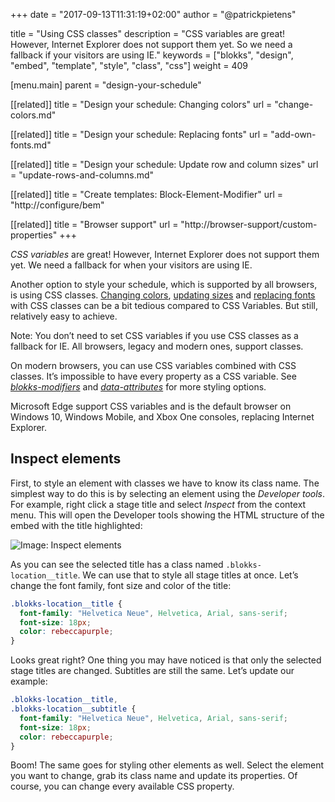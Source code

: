 +++
date            = "2017-09-13T11:31:19+02:00"
author          = "@patrickpietens"

title           = "Using CSS classes"
description     = "CSS variables are great! However, Internet Explorer does not support them yet. So we need a fallback if your visitors are using IE."
keywords        = ["blokks", "design", "embed", "template", "style", "class", "css"]
weight          = 409

[menu.main]
parent          = "design-your-schedule"

[[related]]
title = "Design your schedule: Changing colors"
url = "change-colors.md"

[[related]]
title = "Design your schedule: Replacing fonts"
url = "add-own-fonts.md"

[[related]]
title = "Design your schedule: Update row and column sizes"
url = "update-rows-and-columns.md"

[[related]]
title = "Create templates: Block-Element-Modifier"
url = "http://configure/bem"

[[related]]
title = "Browser support"
url = "http://browser-support/custom-properties"
+++

*CSS variables* are great! However, Internet Explorer does not support them yet. We need a fallback for when your visitors are using IE.

Another option to style your schedule, which is supported by all browsers, is using CSS classes. [Changing colors](http://design/colors), [updating sizes](http://design/sizes) and [replacing fonts](http://design/) with CSS classes can be a bit tedious compared to CSS Variables. But still, relatively easy to achieve.

<span class='note'>Note: You don’t need to set CSS variables if you use CSS classes as a fallback for IE. All browsers, legacy and modern ones, support classes.</span>

<span class='note'>On modern browsers, you can use CSS variables combined with CSS classes. It’s impossible to have every property as a CSS variable. See [*blokks-modifiers*](http://configure/blokks#modifiers) and [*data-attributes*](http://configure/blokks#data-atributes) for more styling options.</span>

<span class='note'>Microsoft Edge support CSS variables and is the default browser on Windows 10, Windows Mobile, and Xbox One consoles, replacing Internet Explorer.</span>

## Inspect elements
First, to style an element with classes we have to know its class name. The simplest way to do this is by selecting an element using the *Developer tools*. For example, right click a stage title and select *Inspect* from the context menu. This will open the Developer tools showing the HTML structure of the embed with the title highlighted:

![Image: Inspect elements](http://inspect.gif)

As you can see the selected title has a class named `.blokks-location__title`. We can use that to style all stage titles at once. Let’s change the font family, font size and color of the title:

```css
.blokks-location__title {
  font-family: "Helvetica Neue", Helvetica, Arial, sans-serif;
  font-size: 18px;
  color: rebeccapurple;
}
```

Looks great right? One thing you may have noticed is that only the selected stage titles are changed. Subtitles are still the same. Let’s update our example:

```css
.blokks-location__title,
.blokks-location__subtitle {
  font-family: "Helvetica Neue", Helvetica, Arial, sans-serif;
  font-size: 18px;
  color: rebeccapurple;
}
```

Boom! The same goes for styling other elements as well. Select the element you want to change, grab its class name and update its properties. Of course, you can change every available CSS property.